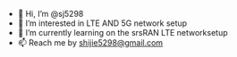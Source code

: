 - 👋 Hi, I’m @sj5298
- 👀 I’m interested in LTE AND 5G network setup
- 🌱 I’m currently learning on the srsRAN LTE networksetup 
- 📫 Reach me by shijie5298@gmail.com

<!---
sj5298/sj5298 is a ✨ special ✨ repository because its `README.md` (this file) appears on your GitHub profile.
You can click the Preview link to take a look at your changes.
--->
